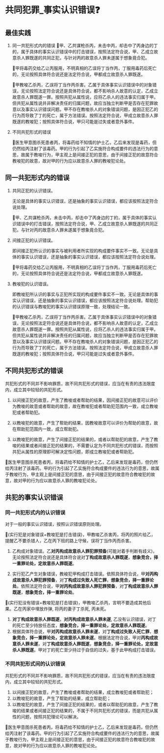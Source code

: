 # 共同犯罪_事实认识错误❓

## 最佳实践


1. 同一共犯形式内的错误
    🍐甲、乙共谋枪杀丙，未击中丙，却击中了丙身边的丁的，属于具体的事实认识错误中的打击错误，按照法定符合说，甲、乙成立故意杀人罪既遂的共同正犯，与针对丙的故意杀人罪未遂属于想象竟合犯。

    🍐甲将毒药交给乙让丙服用，不明真相的乙误将丁当作丙，丁服用毒药后死亡的，无论按照具体符合说还是法定符合说，甲都成立故意杀人罪既遂。

    🍐甲教唆乙杀丙，乙误将丁当作丙杀害。乙属于具体事实认识错误中的对象错误，无论按照法定符合说还是具体符合说，都不影响杀人故意的认定，乙成立故意杀人罪既遂一罪。按照共犯从属性说，应将乙杀人的违法事实归属于甲。但共犯从属性说并非解决责任的归属问题，故应当独立判断甲是否存在犯罪故意以及事实认识错误问题。甲不存在教唆杀人的对象错误问题，是因正犯乙的行为而导致了丁的死亡，属于方法错误。按照法定符合说，甲成立故意杀人罪既遂的教唆犯；按照具体符合说，甲只可能是过失或者意外事件。

2. 不同共犯形式的错误

    🍐医生甲意图杀死患者丙，将毒药给不知情的护士乙，乙后来发现是毒药，但仍然给丙注射了该毒药。甲的行为引起了乙实施符合构成要件的违法行为的意思，故属于教唆行为，甲主观上是间接正犯的意思，由于间接正犯的故意符合教唆犯的故意，故对甲的行为应以故意杀人罪的教唆犯论处。


## 同一共犯形式内的错误
1. 共同正犯的认识错误。
    
    无论是具体的事实认识错误，还是抽象的事实认识错误，都应该按照法定符合说处理。

    🍐甲、乙共谋枪杀丙，未击中丙，却击中了丙身边的丁的，属于具体的事实认识错误中的打击错误，按照法定符合说，甲、乙成立故意杀人罪既遂的共同正犯，与针对丙的故意杀人罪未遂属于想象竟合犯。

2. 间接正犯的认识错误。
   
    即间接正犯所认识的事实与被利用者所实现的构成要件事实不一致。无论是具体的事实认识错误，还是抽象的事实认识错误，都应该按照法定符合说处理。

    🍐甲将毒药交给乙让丙服用，不明真相的乙误将丁当作丙，丁服用毒药后死亡的，无论按照具体符合说还是法定符合说，甲都成立故意杀人罪既遂。

3. 教唆犯的认识错误。
    
    即教唆犯所认识的事实与正犯所实现的构成要件事实不一致。无论是具体的事实认识错误，还是抽象的事实认识错误，都应该按照法定符合说处理。帮助犯的认识错误与教唆犯的事实认识错误原理一致，处理结论一致。

    🍐甲教唆乙杀丙，乙误将丁当作丙杀害。乙属于具体事实认识错误中的对象错误，无论按照法定符合说还是具体符合说，都不影响杀人故意的认定，乙成立故意杀人罪既遂一罪。按照共犯从属性说，应将乙杀人的违法事实归属于甲。但共犯从属性说并非解决责任的归属问题，故应当独立判断甲是否存在犯罪故意以及事实认识错误问题。甲不存在教唆杀人的对象错误问题，是因正犯乙的行为而导致了丁的死亡，属于方法错误。按照法定符合说，甲成立故意杀人罪既遂的教唆犯；按照具体符合说，甲只可能是过失或者意外事件。

## 不同共犯形式的错误

共犯形式的不同并不影响罪质，故不同共犯形式的错误，应当在有责的违法限度内，成立其中较轻的共犯形式。

1. 以间接正犯的故意，产生了教唆或者帮助的结果，因间接正犯的故意可以评价为教唆的故意或者帮助的故意，故在教唆犯或者帮助犯范围内一致，成立教唆犯或者帮助犯。

2. 以教唆犯的故意，产生了帮助的结果，因教唆故意可以评价为帮助的故意，故在帮助犯范围内一致，成立帮助犯。

3. 以教唆犯的故意，产生了间接正犯的结果的，或者以帮助犯的故意，产生了教唆的结果或者间接正犯的结果的，不需要认定为不同共犯形式的错误，而按照共犯从属性的原理即可解决定性问题，即成立教唆犯或者帮助犯。

🍐医生甲意图杀死患者丙，将毒药给不知情的护士乙，乙后来发现是毒药，但仍然给丙注射了该毒药。甲的行为引起了乙实施符合构成要件的违法行为的意思，故属于教唆行为，甲主观上是间接正犯的意思，由于间接正犯的故意符合教唆犯的故意，故对甲的行为应以故意杀人罪的教唆犯论处。



## 共犯的事实认识错误

### 同一共犯形式内的认识错误

对于一般的事实认识错误，按照认识错误原则处理。

🍐(实行犯是对象错误+教唆犯是打击错误)，甲教唆乙杀害丙，将丙的照片给乙，提醒乙不要杀错人，乙在丙下班的路上守候，误将丁当作丙而杀害。

1. 乙构成对象错误。乙**对丙构成故意杀人罪犯罪预备**(可能对着手判断有歧义)，无论按照法定符合说还是具体符合说对**丁构成故意杀人罪既遂**，**想象竞合，择一重罪论处，定故意杀人罪既遂**。

2. 实行犯乙产生对象错误，教峻犯甲构成打击错误。依照具体符合说，甲**对丙构成故意杀人罪犯罪预备**，对**丁构成过失致人死亡罪**，**想象竞合，择一重罪论处**。依照法定符合说，甲**对丙构成故意杀人罪犯罪预备**，对**丁构成故意杀人罪既遂**，**想象竞合，择一重罪论处**。


🍐(实行犯没有错误+教唆犯是打击错误)，甲教唆乙杀丙，言明不要造成其他后果。乙在丙家中埋放炸弹, 将丙的妻子丁杀死, 丙未死。

1. **对丁构成故意杀人罪既遂**，**对丙构成故意杀人罪未遂**, 乙没有认识错误，对丁的死亡至少持放任态度，**想象竞合，择一重罪论处，定故意杀人罪既遂**。
2. 根据具体符合说，甲**对丙构成故意杀人罪未遂**，对**丁构成过失致人死亡罪**，**想象竞合，择一重罪论处，定故意杀人罪未遂**。根据法定符合说，甲对**丙构成故意杀人罪未遂**，对**丁构成故意杀人罪既遂**，**想象竞合，择一重罪论处，定故意杀人罪既遂**。甲对丁的死亡至少持过于自信的过失，基于此甲构成打击错误。


### 不同共犯形式间的认识错误

共犯形式的不同并不影响罪质，故不同共犯形式的错误，应当在有责的违法限度内，成立其中较轻的共犯形式。

1. 以间接正犯的故意，产生了教唆或者帮助的结果，成立教唆犯或者帮助犯；
2. 以教唆犯的故意，产生了帮助的结果，成立帮助犯；
3. 以教唆犯的故意，产生了间接正犯的结果的，或者以帮助犯的故意，产生了教唆的结果或者间接正犯的结果的，不属于不同共犯形式的错误，而是共犯从属性的问题，按照共犯理论可以解决。

🍐医生甲意图杀死患者丙，将毒药给不知情的护士乙，乙后来发现是毒药，但仍然给丙注射了该毒药。甲的行为引起了乙实施符合构成要件的违法行为的意思，故属于教唆行为，甲主观上是间接正犯的意思，由于间接正犯的故意符合教唆犯的故意，故对甲的行为应以故意杀人罪的教唆犯论处。
